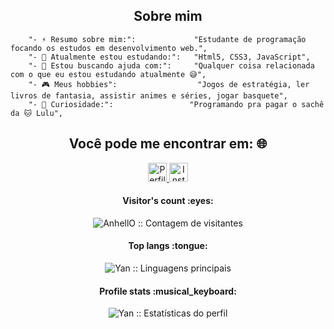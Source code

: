 <h2 align="center">Sobre mim</h2>




		"- ⚡ Resumo sobre mim:":             "Estudante de programação focando os estudos em desenvolvimento web.",
		"- 🌱 Atualmente estou estudando:":   "Html5, CSS3, JavaScript",
		"- 🤔 Estou buscando ajuda com:":     "Qualquer coisa relacionada com o que eu estou estudando atualmente 😅",
		"- 🎮 Meus hobbies":                  "Jogos de estratégia, ler livros de fantasia, assistir animes e séries, jogar basquete",
		"- 🧐 Curiosidade:":                 "Programando pra pagar o sachê da 🐱 Lulu",


<h2 align="center">Você pode me encontrar em: 🌐</h2>

<p align="center">
  
  <a href="https://www.linkedin.com/in/yan-rds/">
    <img src="https://www.vectorlogo.zone/logos/linkedin/linkedin-icon.svg" alt="Perfil do Linkedin Yan Rodrigues" height="30" width="30">
  </a>

  <a href="https://www.instagram.com/yann.rds/">
    <img src="https://br.freepik.com/vetores-gratis/instagram-icone-novo_954290.htm#page=1&query=instagram&position=14" alt="Instagram Yan Rodrigues" height="30" width="30">
  </a>
</p>


<h4 align="center">Visitor's count :eyes:</h4>

<p align="center"><img src="![Visitor Count](https://profile-counter.glitch.me/{yan-rds}/count.svg)" alt="AnhellO :: Contagem de visitantes" /></p>

<h4 align="center">Top langs :tongue:</h4>

<p align="center"><img src="[![Top Langs](https://github-readme-stats.vercel.app/api/top-langs/?username=yan-rds)](https://github.com/yan-rds/github-readme-stats)
" alt="Yan :: Linguagens principais" /></p>

<h4 align="center">Profile stats :musical_keyboard:</h4>

<p align="center"><img src="[![Estatísticas do github Yan](https://github-readme-stats.vercel.app/api?username=yan-rds)](https://github.com/yan-rds/github-readme-stats)
" alt="Yan :: Estatísticas do perfil" /></p>


